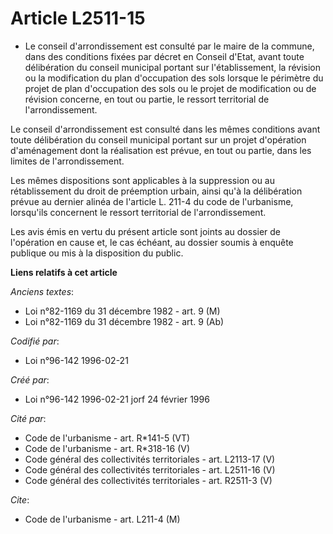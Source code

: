 # Article L2511-15

- Le conseil d'arrondissement est consulté par le maire de la commune, dans des conditions fixées par décret en Conseil
d'Etat, avant toute délibération du conseil municipal portant sur l'établissement, la révision ou la modification du plan
d'occupation des sols lorsque le périmètre du projet de plan d'occupation des sols ou le projet de modification ou de
révision concerne, en tout ou partie, le ressort territorial de l'arrondissement.

Le conseil d'arrondissement est consulté dans les mêmes conditions avant toute délibération du conseil municipal portant sur
un projet d'opération d'aménagement dont la réalisation est prévue, en tout ou partie, dans les limites de l'arrondissement.

Les mêmes dispositions sont applicables à la suppression ou au rétablissement du droit de préemption urbain, ainsi qu'à la
délibération prévue au dernier alinéa de l'article L. 211-4 du code de l'urbanisme, lorsqu'ils concernent le ressort
territorial de l'arrondissement.

Les avis émis en vertu du présent article sont joints au dossier de l'opération en cause et, le cas échéant, au dossier
soumis à enquête publique ou mis à la disposition du public.

**Liens relatifs à cet article**

_Anciens textes_:

  - Loi n°82-1169 du 31 décembre 1982 - art. 9 (M)
  - Loi n°82-1169 du 31 décembre 1982 - art. 9 (Ab)

_Codifié par_:

  - Loi n°96-142 1996-02-21

_Créé par_:

  - Loi n°96-142 1996-02-21 jorf 24 février 1996

_Cité par_:

  - Code de l'urbanisme - art. R*141-5 (VT)
  - Code de l'urbanisme - art. R*318-16 (V)
  - Code général des collectivités territoriales - art. L2113-17 (V)
  - Code général des collectivités territoriales - art. L2511-16 (V)
  - Code général des collectivités territoriales - art. R2511-3 (V)

_Cite_:

  - Code de l'urbanisme - art. L211-4 (M)
